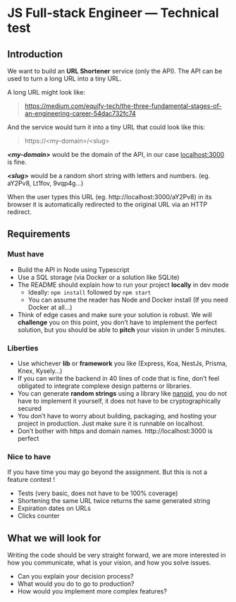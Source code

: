 # JS Full-stack Engineer — Technical test

## Introduction

We want to build an **URL Shortener** service (only the API). The API can be used to turn a long URL into a tiny URL.

A long URL might look like:

> https://medium.com/equify-tech/the-three-fundamental-stages-of-an-engineering-career-54dac732fc74

And the service would turn it into a tiny URL that could look like this:

> https://\<my-domain\>/\<slug\>

***\<my-domain\>*** would be the domain of the API, in our case [localhost:3000](http://localhost:3000) is fine. 

***\<slug\>*** would be a random short string with letters and numbers. (eg. aY2Pv8, Lt1fov, 9vqp4g…)

When the user types this URL (eg. http://localhost:3000/aY2Pv8) in its browser it is automatically redirected to the original URL via an HTTP redirect.

## Requirements

### Must have

- Build the API in Node using Typescript
- Use a SQL storage (via Docker or a solution like SQLite)
- The README should explain how to run your project **locally** in dev mode
    - Ideally: `npm install` followed by `npm start`
    - You can assume the reader has Node and Docker install (If you need Docker at all…)
- Think of edge cases and make sure your solution is robust. We will **challenge** you on this point, you don’t have to implement the perfect solution, but you should be able to **pitch** your vision in under 5 minutes.

### Liberties

- Use whichever **lib** or **framework** you like (Express, Koa, NestJs, Prisma, Knex, Kysely…)
- If you can write the backend in 40 lines of code that is fine, don’t feel obligated to integrate complexe design patterns or libraries.
- You can generate **random strings** using a library like [nanoid](https://www.npmjs.com/package/nanoid), you do not have to implement it yourself, it does not have to be cryptographically secured
- You don’t have to worry about building, packaging, and hosting your project in production. Just make sure it is runnable on localhost.
- Don’t bother with https and domain names. http://localhost:3000 is perfect

### Nice to have

If you have time you may go beyond the assignment. But this is not a feature contest !

- Tests (very basic, does not have to be 100% coverage)
- Shortening the same URL twice returns the same generated string
- Expiration dates on URLs
- Clicks counter

## What we will look for

Writing the code should be very straight forward, we are more interested in how you communicate, what is your vision, and how you solve issues.

- Can you explain your decision process?
- What would you do to go to production?
- How would you implement more complex features?